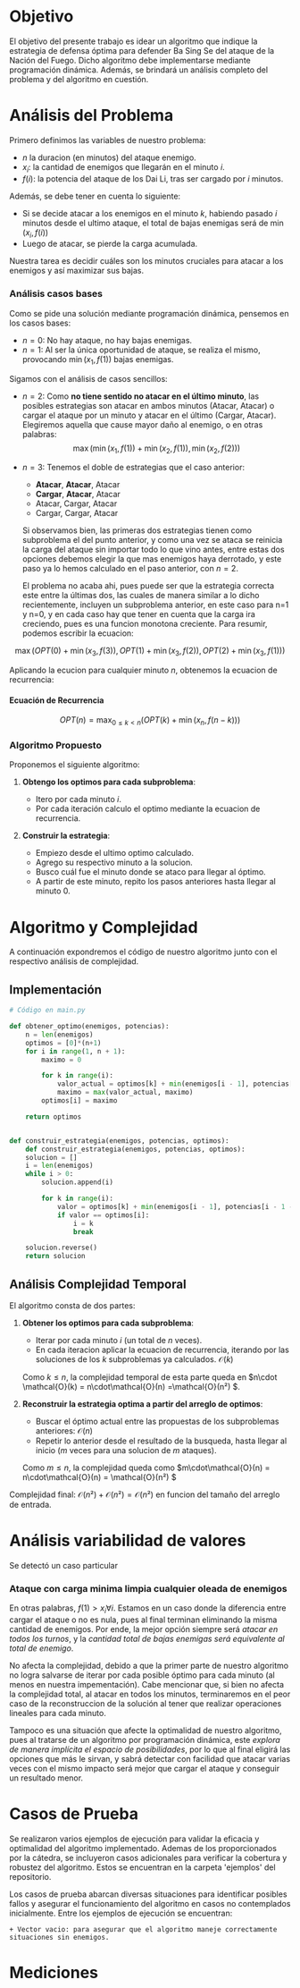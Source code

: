 # Objetivo

El objetivo del presente trabajo es idear un algoritmo que indique la estrategia de defensa óptima para defender Ba Sing Se del ataque de la Nación del Fuego. Dicho algoritmo debe implementarse mediante programación dinámica. Además, se brindará un análisis completo del problema y del algoritmo en cuestión.

# Análisis del Problema

Primero definimos las variables de nuestro problema:
- $n$ la duracion (en minutos) del ataque enemigo.
- $x_i$: la cantidad de enemigos que llegarán en el minuto $i$.
- $f(i)$: la potencia del ataque de los Dai Li, tras ser cargado por $i$ minutos.

Además, se debe tener en cuenta lo siguiente:
- Si se decide atacar a los enemigos en el minuto $k$, habiendo pasado $i$ minutos desde el ultimo ataque, el total de bajas enemigas será de $\min(x_i, f(i))$
- Luego de atacar, se pierde la carga acumulada.

Nuestra tarea es decidir cuáles son los minutos cruciales para atacar a los enemigos y así maximizar sus bajas.

### Análisis casos bases

Como se pide una solución mediante programación dinámica, pensemos en los casos bases:
- $n=0$: No hay ataque, no hay bajas enemigas.
- $n=1$: Al ser la única oportunidad de ataque, se realiza el mismo, provocando $\min(x_1, f(1))$ bajas enemigas.

Sigamos con el análisis de casos sencillos:
- $n=2$: Como **no tiene sentido no atacar en el último minuto**, las posibles estrategias son atacar en ambos minutos (Atacar, Atacar) o cargar el ataque por un minuto y atacar en el último (Cargar, Atacar). Elegiremos aquella que cause mayor daño al enemigo, o en otras palabras:
$$\max(\min(x_1,f(1))+\min(x_2, f(1)), \min(x_2, f(2)))$$

- $n=3$: Tenemos el doble de estrategias que el caso anterior:
    - **Atacar**, **Atacar**, Atacar
    - **Cargar**, **Atacar**, Atacar
    - Atacar, Cargar, Atacar
    - Cargar, Cargar, Atacar

    Si observamos bien, las primeras dos estrategias tienen como subproblema el del punto anterior, y como una vez se ataca se reinicia la carga del ataque sin importar todo lo que vino antes, entre estas dos opciones debemos elegir la que mas enemigos haya derrotado, y este paso ya lo hemos calculado en el paso anterior, con $n=2$.

    El problema no acaba ahi, pues puede ser que la estrategia correcta este entre la últimas dos, las cuales de manera similar a lo dicho recientemente,  incluyen un subproblema anterior, en este caso para n=1 y n=0, y en cada caso hay que tener en cuenta que la carga ira creciendo, pues es una funcion monotona creciente.
Para resumir, podemos escribir la ecuacion:

$$\max(OPT(0) + \min(x_3,f(3)), OPT(1) + \min(x_3, f(2)), OPT(2) + \min(x_3, f(1)))$$

Aplicando la ecucion para cualquier minuto $n$, obtenemos la ecuacion de recurrencia:

#### Ecuación de Recurrencia

$$
OPT(n) = \max_{0\le k\lt n}\left(OPT(k) +\min(x_{n},f(n-k))\right)
$$

### Algoritmo Propuesto

Proponemos el siguiente algoritmo:
1. **Obtengo los optimos para cada subproblema**:
    + Itero por cada minuto $i$.
    + Por cada iteración calculo el optimo mediante la ecuacion de recurrencia.

2. **Construir la estrategia**:
    + Empiezo desde el ultimo optimo calculado.
    + Agrego su respectivo minuto a la solucion.
    + Busco cuál fue el minuto donde se ataco para llegar al óptimo.
    + A partir de este minuto, repito los pasos anteriores hasta llegar al minuto 0.
  

# Algoritmo y Complejidad
A continuación expondremos el código de nuestro algoritmo junto con el respectivo análisis de complejidad.

## Implementación

```python
# Código en main.py

def obtener_optimo(enemigos, potencias):
    n = len(enemigos)
    optimos = [0]*(n+1)
    for i in range(1, n + 1):
        maximo = 0

        for k in range(i):
            valor_actual = optimos[k] + min(enemigos[i - 1], potencias[i - 1 - k])
            maximo = max(valor_actual, maximo)
        optimos[i] = maximo

    return optimos


def construir_estrategia(enemigos, potencias, optimos):
    def construir_estrategia(enemigos, potencias, optimos):
    solucion = []
    i = len(enemigos)
    while i > 0:
        solucion.append(i)

        for k in range(i):
            valor = optimos[k] + min(enemigos[i - 1], potencias[i - 1 - k])
            if valor == optimos[i]:
                i = k
                break    

    solucion.reverse()
    return solucion
```

## Análisis Complejidad Temporal
El algoritmo consta de dos partes: 

1. **Obtener los optimos para cada subproblema**: 
    + Iterar por cada minuto $i$ (un total de $n$ veces). 
    + En cada iteracion aplicar la ecuacion de recurrencia, iterando por las soluciones de los $k$ subproblemas ya calculados. $\mathcal{O}(k)$
    
    Como $k \le n$, la complejidad temporal de esta parte queda en $n\cdot \mathcal{O}(k) = n\cdot\mathcal{O}(n) =\mathcal{O}(n²) $.


2. **Reconstruir la estrategia optima a partir del arreglo de optimos**:
    + Buscar el óptimo actual entre las propuestas de los subproblemas anteriores: $\mathcal{O}(n)$ 
    + Repetir lo anterior desde el resultado de la busqueda, hasta llegar al inicio ($m$ veces para una solucion de $m$ ataques).

    Como $m\le n$, la complejidad queda como $m\cdot\mathcal{O}(n) = n\cdot\mathcal{O}(n) = \mathcal{O}(n²) $

Complejidad final: $\mathcal{O}(n²) + \mathcal{O}(n²) = \mathcal{O}(n²)$ en funcion del tamaño del arreglo de entrada.

# Análisis variabilidad de valores

Se detectó un caso particular

### Ataque con carga minima limpia cualquier oleada de enemigos

En otras palabras, $f(1) > x_i \forall i$. Estamos en un caso donde la diferencia entre cargar el ataque o no es nula, pues al final terminan eliminando la misma cantidad de enemigos. Por ende, la mejor opción siempre será _atacar en todos los turnos_, y la _cantidad total de bajas enemigas será equivalente al total de enemigo_.

No afecta la complejidad, debido a que la primer parte de nuestro algoritmo no logra salvarse de iterar por cada posible óptimo para cada minuto (al menos en nuestra impementación). 
Cabe mencionar que, si bien no afecta la complejidad total, al atacar en todos los minutos, terminaremos en el peor caso de la reconstruccion de la solución al tener que realizar operaciones lineales para cada minuto.

Tampoco es una situación que afecte la optimalidad de nuestro algoritmo, pues al tratarse de un algoritmo por programación dinámica, este _explora de manera implícita el espacio de posibilidades_, por lo que al final eligirá las opciones que más le sirvan, y sabrá detectar con facilidad que atacar varias veces con el mismo impacto será mejor que cargar el ataque y conseguir un resultado menor. 

# Casos de Prueba

Se realizaron varios ejemplos de ejecución para validar la eficacia y optimalidad del algoritmo implementado. Ademas de los proporcionados por la cátedra, se incluyeron casos adicionales para verificar la cobertura y robustez del algoritmo. Estos se encuentran en la carpeta 'ejemplos' del repositorio.

Los casos de prueba abarcan diversas situaciones para identificar posibles fallos y asegurar el funcionamiento del algoritmo en casos no contemplados inicialmente. Entre los ejemplos de ejecución se encuentran:

    + Vector vacio: para asegurar que el algoritmo maneje correctamente situaciones sin enemigos.

# Mediciones
